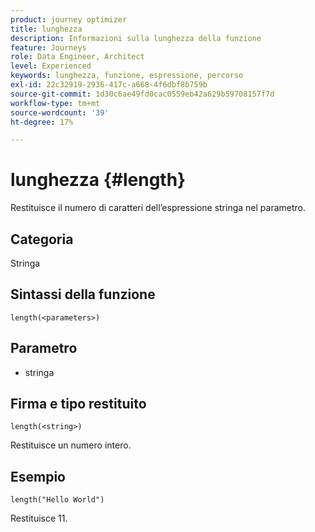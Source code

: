 ```yaml
---
product: journey optimizer
title: lunghezza
description: Informazioni sulla lunghezza della funzione
feature: Journeys
role: Data Engineer, Architect
level: Experienced
keywords: lunghezza, funzione, espressione, percorso
exl-id: 22c32919-2936-417c-a668-4f6dbf8b759b
source-git-commit: 1d30c6ae49fd0cac0559eb42a629b59708157f7d
workflow-type: tm+mt
source-wordcount: '39'
ht-degree: 17%

---
```


# lunghezza {#length}

Restituisce il numero di caratteri dell’espressione stringa nel parametro.

## Categoria

Stringa

## Sintassi della funzione

`length(<parameters>)`

## Parametro

* stringa

## Firma e tipo restituito

`length(<string>)`

Restituisce un numero intero.

## Esempio

`length("Hello World")`

Restituisce 11.

